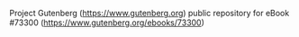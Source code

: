 Project Gutenberg (https://www.gutenberg.org) public repository for
eBook #73300 (https://www.gutenberg.org/ebooks/73300)
